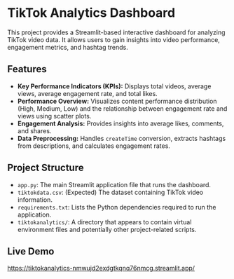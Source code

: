 # TikTok Analytics Dashboard

This project provides a Streamlit-based interactive dashboard for analyzing TikTok video data. It allows users to gain insights into video performance, engagement metrics, and hashtag trends.

## Features

- **Key Performance Indicators (KPIs):** Displays total videos, average views, average engagement rate, and total likes.
- **Performance Overview:** Visualizes content performance distribution (High, Medium, Low) and the relationship between engagement rate and views using scatter plots.
- **Engagement Analysis:** Provides insights into average likes, comments, and shares.
- **Data Preprocessing:** Handles `createTime` conversion, extracts hashtags from descriptions, and calculates engagement rates.

## Project Structure

- `app.py`: The main Streamlit application file that runs the dashboard.
- `tiktokdata.csv`: (Expected) The dataset containing TikTok video information.
- `requirements.txt`: Lists the Python dependencies required to run the application.
- `tiktokanalytics/`: A directory that appears to contain virtual environment files and potentially other project-related scripts.

## Live Demo
https://tiktokanalytics-nmwujd2exdgtkqnq76nmcg.streamlit.app/
